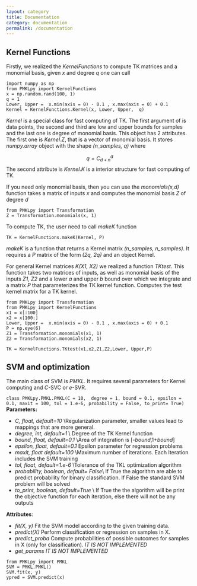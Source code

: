 ```yaml
---
layout: category
title: Documentation
category: documentation
permalink: /documentation
---
```

## Kernel Functions 
Firstly, we realized the *KernelFunctions* to compute TK matrices and a monomial basis, given $x$ and degree $q$ one  can call

```
import numpy as np
from PMKLpy import KernelFunctions
x = np.random.rand(100, 1)
q = 1
Lower, Upper =  x.min(axis = 0) - 0.1 , x.max(axis = 0) + 0.1
Kernel = KernelFunctions.Kernel(x, Lower, Upper,  q)
```

*Kernel* is a special class for fast computing of TK. The first argument of is data points, the second and third are low and upper bounds for samples and the last one is degree of monomial basis.  This object has 2 attributes. The first one is *Kernel.Z*, that is a vector of monomial basis. It stores *numpy.array* object with the shape *(n\_samples, q)* where  

$$q = C_{d+n}^d $$
The second attribute is *Kernel.K* is a interior structure for fast computing of TK. 

If you need only monomial basis, then you can use the *monomials(x,d)* function takes a matrix of inputs  *x* and computes the monomial basis *Z* of degree *d* 

```
from PMKLpy import Transformation
Z = Transformation.monomials(x, 1)
```

To compute TK, the user need to call *makeK* function 

```
TK = KernelFunctions.makeK(Kernel, P) 
```
*makeK* is a function that returns a Kernel matrix *(n\_samples, n\_samples)*. It requires a *P* matrix of the form *(2q, 2q)* and an object Kernel. 

For general Kernel matrices *K(X1, X2)* we realized a function *TKtest*. This function takes two matrices of inputs, as well as monomial basis of the inputs  *Z1, Z2* and a lower  *a* and upper  *b* bound over which we integrate  and a matrix  *P* that parameterizes the TK kernel function.  Computes the test kernel matrix for a TK kernel.

```
from PMKLpy import Transformation
from PMKLpy import KernelFunctions
x1 = x[:100]
x2 = x[100:]
Lower, Upper =  x.min(axis = 0) - 0.1 , x.max(axis = 0) + 0.1
P = np.eye(6)
Z1 = Transformation.monomials(x1, 1)
Z2 = Transformation.monomials(x2, 1)

TK = KernelFunctions.TKtest(x1,x2,Z1,Z2,Lower, Upper,P)
```

## SVM and optimization

The main class of SVM is *PMKL*. It requires several parameters for Kernel computing and *C*-SVC or *e*-SVR.

`class PMKLpy.PMKL.PMKL(C = 10,  degree = 1, bound = 0.1, epsilon = 0.1, maxit = 100, tol = 1.e-6, probability = False, to_print= True)`
**Parameters:**
* *C, float, default=10* \\Regularization parameter, smaller values lead to mappings that are more general.
* *degree, int, default=1* \\
Degree of the TK Kernel function
* *bound, float, default=0.1*  \\Area of integration is [-*bound*,1+*bound*]
* *epsilon, float, default=0.1* Epsilon parameter for regression problems
* *maxit, float default=100* \\Maximum number of iterations. Each Iteration includes the SVM training
* *tol, float, default=1.e-6* \\Tolerance of the TKL optimization algorithm
* *probability, boolean, default= False*\\
If True the algorithm are able to predict probability for binary classification. If False the standard SVM problem will be solved
* *to\_print, boolean, default=True*    \\
If True the the algorithm will be print the objective function for each iteration, else there will not be any outputs

**Attributes**:
* *fit(X, y)* Fit the SVM model according to the given training data.
* *predict(X)* Perform classification or regression on samples in X.
* *predict_proba* Compute probabilities of possible outcomes for samples in X (only for classification). *IT IS NOT IMPLEMENTED*
* *get_params* *IT IS NOT IMPLEMENTED*

```
from PMKLpy import PMKL
SVM = PMKL.PMKL()
SVM.fit(x, y)
ypred = SVM.predict(x)
```

